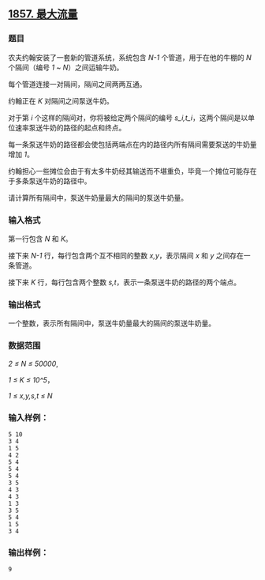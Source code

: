## [1857. 最大流量](https://www.acwing.com/problem/content/1859/)

### 题目

农夫约翰安装了一套新的管道系统，系统包含 *N-1* 个管道，用于在他的牛棚的 *N* 个隔间（编号 *1 ~ N*）之间运输牛奶。

每个管道连接一对隔间，隔间之间两两互通。

约翰正在 *K* 对隔间之间泵送牛奶。

对于第 *i* 个这样的隔间对，你将被给定两个隔间的编号 *s_i,t_i*，这两个隔间是以单位速率泵送牛奶的路径的起点和终点。

每一条泵送牛奶的路径都会使包括两端点在内的路径内所有隔间需要泵送的牛奶量增加 *1*。

约翰担心一些摊位会由于有太多牛奶经其输送而不堪重负，毕竟一个摊位可能存在于多条泵送牛奶的路径中。

请计算所有隔间中，泵送牛奶量最大的隔间的泵送牛奶量。

### 输入格式

第一行包含 *N* 和 *K*。

接下来 *N-1* 行，每行包含两个互不相同的整数 *x,y*，表示隔间 *x* 和 *y* 之间存在一条管道。

接下来 *K* 行，每行包含两个整数 *s,t*，表示一条泵送牛奶的路径的两个端点。

### 输出格式

一个整数，表示所有隔间中，泵送牛奶量最大的隔间的泵送牛奶量。

### 数据范围

*2 ≤ N ≤ 50000*,

*1 ≤ K ≤ 10^5*，

*1 ≤ x,y,s,t ≤ N*

### 输入样例：

```
5 10
3 4
1 5
4 2
5 4
5 4
5 4
3 5
4 3
4 3
1 3
3 5
5 4
1 5
3 4
```

### 输出样例：

```
9
```
